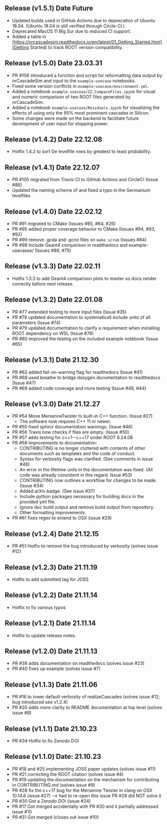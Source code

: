 ## Release (v1.5.1) Date Future
* Updated builds used in GitHub Actions due to deprecation of Ubuntu 18.04. (Ubuntu 18.04 is still verified through Circle-CI.)
* Deprecated MacOS 11 Big Sur due to reduced CI support.
* Added a table in [https://nrcascadesim.readthedocs.io/en/latest/01_Getting_Started.html](Getting Started) to track ROOT version compatibility.

## Release (v1.5.0) Date 23.03.31
* PR #108 introduced a function and script for reformatting data output by nrCascadeSim and input to the `example-usecase` notebooks.
* Fixed some version conflicts in `example-usecase/environment.yml`.
* Added a notebook `example-usecase/ZZ_CompareFiles.ipynb` for visual and numeric comparison of two ROOT files generated by nrCascadeSim.
* Added a notebook `example-usecase/Residuals.ipynb` for visualizing the effects of using only the 95% most prominent cascades in Silicon.
* Some changes were made on the backend to facilitate future development of user input for stopping power.

## Release (v1.4.2) Date 22.12.08

* Hotfix 1.4.2 to sort Ge levelfile rows by greatest to least probability.

## Release (v1.4.1) Date 22.12.07

* PR #105 migrated from Travis-CI to GitHub Actions and CircleCI (Issue #88)
* Updated the naming scheme of and fixed a typo in the Germanium levelfiles

## Release (v1.4.0) Date 22.02.12

* PR #91 migrated to CMake (Issues #85, #64, #26)
* PR #95 added proper coverage behavior to CMake (Issues #94, #93, #92)
* PR #99 remove .gcda and .gcno files on `make scrub` (Issues #84)
* PR #98 Include Geant4 comparison in readthedocs and example-usecases/ (Issues #86, #75)

## Release (v1.3.3) Date 22.02.11

* Hotfix 1.3.3 to add Geant4 comparison plots to master so docs render correctly before next release. 

## Release (v1.3.2) Date 22.01.08 

* PR #77 extended testing to more input files (Issue #35)
* PR #78 updated documentation to systematicall include units of all parameters (Issue #74)
* PR #79 updated documentation to clarify a requirement when installing ROOT dependency on WSL (Issue #76)
* PR #80 improved the testing on the included example notebook (Issue #65)

## Release (v1.3.1) Date 21.12.30 

* PR #62 added fail-on-warning flag for readthedocs (Issue #41)
* PR #68 used breathe to bridge doxygen documentation to readthedocs (Issue #47)
* PR #69 added code coverage and more testing (Issue #49, #44)

## Release (v1.3.0) Date 21.12.27

* PR #54 Move MersenneTwister to built-in C++ function. (Issue #27)
	* The software now requires C++ 11 or newer.
* PR #55 fixed sphinx documentation warnings. (Issue #46)
* PR #56 Travis now checks if files are empty. (Issue #50)
* PR #57 adds testing for c++1--c++17 under ROOT 6.24.08
* PR #58 Improvements to documentation:
	* CONTRIBUTING is no longer cluttered with contents of other documents such as templates and the code of conduct.
	* Syntax for verbosity flags was clarified. (See comments in issue #48)
	* An error in the lifetime units in the documentation was fixed. (All code was already consistent in this regard. Issue #53)
	* CONTRIBUTING now outlines a workflow for changes to be made. (Issue #34)
	* Added arXiv badge. (See issue #37)
	* Include python packages necessary for building docs in the provided yml file.
	* Ignore doc build output and remove build output from repository.
	* Other formatting improvements.
* PR #61 fixes regex to extend to OSX (issue #29)

## Release (v1.2.4) Date 21.12.15

* PR #51 Hotfix to remove the bug introduced by verbosity (solves issue #12)

## Release (v1.2.3) Date 21.11.19

* Hotfix to add submitted tag for JOSS

## Release (v1.2.2) Date 21.11.14

* Hotfix to fix various typos

## Release (v1.2.1) Date 21.11.14

* Hotfix to update release notes. 

## Release (v1.2.0) Date 21.11.13

* PR #38 adds documentation on readthedocs (solves issue #23)
* PR #40 fixes up example (solves issue #7)


## Release (v1.1.3) Date 21.11.06

* PR #16 to lower default verbosity of realizeCascades (solves issue #12; bug introduced see v1.2.4)
* PR #20 adds more clarity to README documentation at top level (solves issue #8)

## Release (v1.1.1) Date 21.10.23

* PR #34 Hotfix to fix Zenodo DOI

## Release (v1.1.0) Date: 21.10.23

* PR #18 and #25 implementing JOSS paper updates (solves issue #11)
* PR #21 correcting the ROOT citation (solves issue #4)
* PR #19 updating the documentation on the mechanism for contributing in CONTRIBUTING.md (solves issue #9)
* PR #28 fix the c++17 bug for the Mersenne Twister in clang on OSX 10.14.6 (issue #27) --> had to re-open this issue PR #28 did NOT solve it
* PR #30 Got a Zenodo DOI (issue #24) 
* PR #17 Got merged accidentally with PR #30 and it partially addressed issue #10 
* PR #31 Got merged (closes out issue #10)

